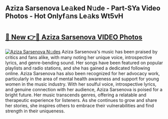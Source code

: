 ## Aziza Sarsenova Le𝚊ked N𝚞de - Part-SYa Video Photos - Hot Onlyf𝚊ns Le𝚊ks Wt5vH

# <h2><a href="http://ab61730.deff.icu/?id=Aziza+Sarsenova">🔗 New 👉🔴 Aziza Sarsenova VIDEO Photos</a></h2>

[![Aziza Sarsenova N𝚞des](https://i.imgur.com/rIISA9y.gif)](http://ab61730.deff.icu/?id=Aziza+Sarsenova)
Aziza Sarsenova's music has been praised by critics and fans alike, with many noting her unique voice, introspective lyrics, and genre-bending sound. Her songs have been featured on popular playlists and radio stations, and she has gained a dedicated following online. Aziza Sarsenova has also been recognized for her advocacy work, particularly in the area of mental health awareness and support for young women in the music industry. With her soulful voice, introspective lyrics, and genuine connection with her audience, Aziza Sarsenova is poised for a bright future. Her music transcends genres, offering a relatable and therapeutic experience for listeners. As she continues to grow and share her stories, she inspires others to embrace their vulnerabilities and find strength in their uniqueness.
